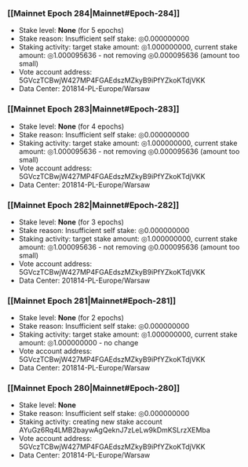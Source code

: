 ### [[Mainnet Epoch 284|Mainnet#Epoch-284]]
* Stake level: **None** (for 5 epochs)
* Stake reason: Insufficient self stake: ◎0.000000000
* Staking activity: target stake amount: ◎1.000000000, current stake amount: ◎1.000095636 - not removing ◎0.000095636 (amount too small)
* Vote account address: 5GVczTCBwjW427MP4FGAEdszMZkyB9iPfYZkoKTdjVKK
* Data Center: 201814-PL-Europe/Warsaw
### [[Mainnet Epoch 283|Mainnet#Epoch-283]]
* Stake level: **None** (for 4 epochs)
* Stake reason: Insufficient self stake: ◎0.000000000
* Staking activity: target stake amount: ◎1.000000000, current stake amount: ◎1.000095636 - not removing ◎0.000095636 (amount too small)
* Vote account address: 5GVczTCBwjW427MP4FGAEdszMZkyB9iPfYZkoKTdjVKK
* Data Center: 201814-PL-Europe/Warsaw
### [[Mainnet Epoch 282|Mainnet#Epoch-282]]
* Stake level: **None** (for 3 epochs)
* Stake reason: Insufficient self stake: ◎0.000000000
* Staking activity: target stake amount: ◎1.000000000, current stake amount: ◎1.000095636 - not removing ◎0.000095636 (amount too small)
* Vote account address: 5GVczTCBwjW427MP4FGAEdszMZkyB9iPfYZkoKTdjVKK
* Data Center: 201814-PL-Europe/Warsaw
### [[Mainnet Epoch 281|Mainnet#Epoch-281]]
* Stake level: **None** (for 2 epochs)
* Stake reason: Insufficient self stake: ◎0.000000000
* Staking activity: target stake amount: ◎1.000000000, current stake amount: ◎1.000000000 - no change
* Vote account address: 5GVczTCBwjW427MP4FGAEdszMZkyB9iPfYZkoKTdjVKK
* Data Center: 201814-PL-Europe/Warsaw
### [[Mainnet Epoch 280|Mainnet#Epoch-280]]
* Stake level: **None**
* Stake reason: Insufficient self stake: ◎0.000000000
* Staking activity: creating new stake account AYuGz6Rq4LMB2baywAgQeknJ7zLeLw9kDmKSLrzXEMba
* Vote account address: 5GVczTCBwjW427MP4FGAEdszMZkyB9iPfYZkoKTdjVKK
* Data Center: 201814-PL-Europe/Warsaw